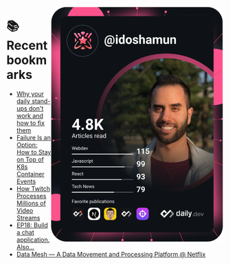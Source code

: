 <a href="https://app.daily.dev/idoshamun"><img src="https://raw.githubusercontent.com/idoshamun/idoshamun/devcard/devcard.svg" align='right' width="400" alt="Ido Shamun's Dev Card"/></a>

# 📚 Recent bookmarks
<!-- BOOKMARKS:START -->
- [Why your daily stand-ups don&#39;t work and how to fix them](https://app.daily.dev/posts/AZ_VyIeUi?utm_source=rss&utm_medium=bookmarks&utm_campaign=28849d86070e4c099c877ab6837c61f0)
- [Failure Is an Option: How to Stay on Top of K8s Container Events](https://app.daily.dev/posts/KYLYXPyB0?utm_source=rss&utm_medium=bookmarks&utm_campaign=28849d86070e4c099c877ab6837c61f0)
- [How Twitch Processes Millions of Video Streams](https://app.daily.dev/posts/j1Q6PkaVa?utm_source=rss&utm_medium=bookmarks&utm_campaign=28849d86070e4c099c877ab6837c61f0)
- [EP18: Build a chat application. Also...](https://app.daily.dev/posts/gQNRVYBek?utm_source=rss&utm_medium=bookmarks&utm_campaign=28849d86070e4c099c877ab6837c61f0)
- [Data Mesh — A Data Movement and Processing Platform @ Netflix](https://app.daily.dev/posts/J36Th5hr0?utm_source=rss&utm_medium=bookmarks&utm_campaign=28849d86070e4c099c877ab6837c61f0)
<!-- BOOKMARKS:END -->
